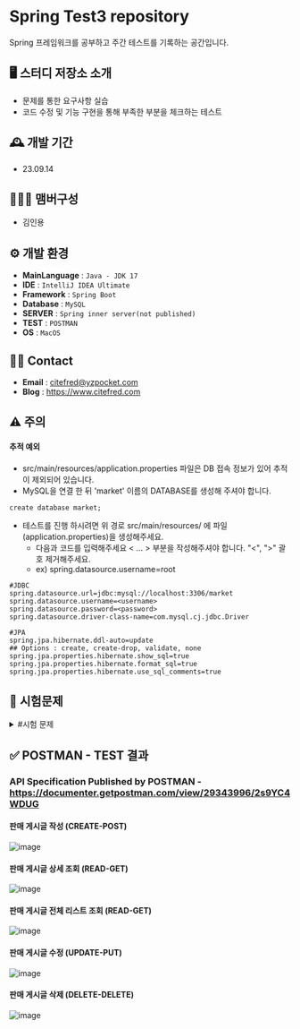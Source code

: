 # Spring Test3 repository
Spring 프레임워크를 공부하고 주간 테스트를 기록하는 공간입니다.

## 🖥️ 스터디 저장소 소개
* 문제를 통한 요구사항 실습
* 코드 수정 및 기능 구현을 통해 부족한 부분을 체크하는 테스트

## 🕰️ 개발 기간
* 23.09.14
  
## 🧑‍🤝‍🧑 맴버구성
- 김인용

## ⚙️ 개발 환경
- **MainLanguage** : `Java - JDK 17`
- **IDE** : `IntelliJ IDEA Ultimate`
- **Framework** : `Spring Boot`
- **Database** : `MySQL`
- **SERVER** : `Spring inner server(not published)`
- **TEST** : `POSTMAN`
- **OS** : `MacOS`

## 👋🏻 Contact
- **Email** : citefred@yzpocket.com
- **Blog** : https://www.citefred.com

## ⚠️ 주의
#### 추적 예외
* src/main/resources/application.properties 파일은 DB 접속 정보가 있어 추적이 제외되어 있습니다.
* MySQL을 연결 한 뒤 'market' 이름의 DATABASE를 생성해 주셔야 합니다.
```
create database market;
```
* 테스트를 진행 하시려면 위 경로 src/main/resources/ 에 파일(application.properties)을 생성해주세요.
  - 다음과 코드를 입력해주세요 < ... > 부분을 작성해주셔야 합니다. "<", ">" 괄호 제거해주세요.
  - ex) spring.datasource.username=root
```
#JDBC
spring.datasource.url=jdbc:mysql://localhost:3306/market
spring.datasource.username=<username>
spring.datasource.password=<password>
spring.datasource.driver-class-name=com.mysql.cj.jdbc.Driver

#JPA
spring.jpa.hibernate.ddl-auto=update
## Options : create, create-drop, validate, none
spring.jpa.properties.hibernate.show_sql=true
spring.jpa.properties.hibernate.format_sql=true
spring.jpa.properties.hibernate.use_sql_comments=true
```

## 📕 시험문제

<details>
<summary> #시험 문제 </summary>

# [항해99] 주특기 3주차 테스트(Spring)

<aside>
💡 **Goal**

---

중고거래 사이트인 항해마켓을 만들려 한다. 

판매자는 더 이상 사용하지 않는 물건을 등록하고, 구매자는 등록한 물건의 리스트와 상세설명을 조회할 수 있도록 사이트를 만들어보자.

</aside>

<aside>
📌 **features : 구현해야 할 기능이에요.**

</aside>

- 게시글 목록 DB는 다음과 같이 설계되어있어요.
- 테이블명 : Item
    - id : 게시글 번호 (DB 인덱스)
    - title (String) :  게시글 제목
    - content (String) : 게시글 내용
    - price(int) : 가격
    - username : 작성자
    
- 구현해야하는 API는 다섯개입니다.
    
    [API 설계](https://www.notion.so/146e1a34cf2f4ce88be1aea6cbae72d9?pvs=21)
  <br>
    ![image](https://github.com/yzpocket/spring-weekly-test3/assets/67217259/baa13125-c3e8-4acc-9f7c-506e2c127b05)

    - 판매 게시글을 작성하는 API
    - 판매 게시글을 상세 조회하는 API
    - 판매 게시글을 전체 조회하는 API
    - 판매 게시글을 수정하는 API
    - 판매 게시글을 삭제하는 API

<aside>
⚠️ **주의사항**

</aside>

- **IntelliJ로 구동시켜보고, postman으로 테스트를 진행해 보세요.**
게시글 작성을 3개 해보고, 전체조회를 해보세요!
- 모든 Entity는 그대로 반환하지 않고 **생성자를 사용하여 DTO로 변환한 후 반환**하세요!
    - Dto를 반환하지 않을 시 감점

</details>

## ✅ POSTMAN - TEST 결과
### API Specification Published by POSTMAN - https://documenter.getpostman.com/view/29343996/2s9YC4WDUG
#### 판매 게시글 작성 (CREATE-POST)
![image](https://github.com/yzpocket/spring-weekly-test3/assets/67217259/2bf5fe1e-e2ca-4c35-9c6e-28065b43a430)
#### 판매 게시글 상세 조회 (READ-GET)
![image](https://github.com/yzpocket/spring-weekly-test3/assets/67217259/7f4e2b79-c375-46b2-aa20-47742c419fcf)
#### 판매 게시글 전체 리스트 조회 (READ-GET)
![image](https://github.com/yzpocket/spring-weekly-test3/assets/67217259/875b0fe5-e750-49fc-bc25-d2219ea78df7)
#### 판매 게시글 수정 (UPDATE-PUT)
![image](https://github.com/yzpocket/spring-weekly-test3/assets/67217259/e3e8b233-7e6f-40a5-8309-820084f26317)
#### 판매 게시글 삭제 (DELETE-DELETE)
![image](https://github.com/yzpocket/spring-weekly-test3/assets/67217259/d54e78c3-da9f-4747-97f6-f4f152b0bf48)

